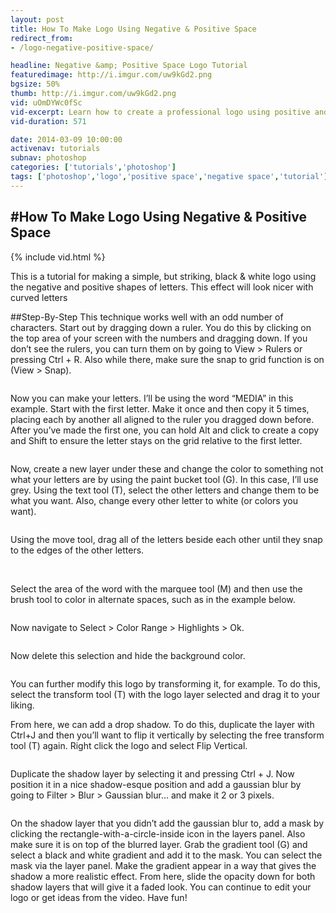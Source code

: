 ```yaml
---
layout: post
title: How To Make Logo Using Negative & Positive Space
redirect_from:
- /logo-negative-positive-space/

headline: Negative &amp; Positive Space Logo Tutorial
featuredimage: http://i.imgur.com/uw9kGd2.png
bgsize: 50%
thumb: http://i.imgur.com/uw9kGd2.png
vid: uOmDYWc0fSc
vid-excerpt: Learn how to create a professional logo using positive and negative space in Adobe Photoshop. Follow along in this step-by-step tutorial.
vid-duration: 571

date: 2014-03-09 10:00:00
activenav: tutorials
subnav: photoshop
categories: ['tutorials','photoshop']
tags: ['photoshop','logo','positive space','negative space','tutorial']
---
```

#How To Make Logo Using Negative & Positive Space
---

{% include vid.html %}

This is a tutorial for making a simple, but striking, black & white logo using the negative and positive shapes of letters. This effect will look nicer with curved letters

##Step-By-Step
This technique works well with an odd number of characters. Start out by dragging down a ruler. You do this by clicking on the top area of your screen with the numbers and dragging down. If you don’t see the rulers, you can turn them on by going to View > Rulers or pressing Ctrl + R. Also while there, make sure the snap to grid function is on (View > Snap).

<img src="http://i.imgur.com/fzRF4LG.jpg" alt="">

Now you can make your letters. I’ll be using the word “MEDIA” in this example. Start with the first letter. Make it once and then copy it 5 times, placing each by another all aligned to the ruler you dragged down before. After you’ve made the first one, you can hold Alt and click to create a copy and Shift to ensure the letter stays on the grid relative to the first letter.

<img src="http://i.imgur.com/tVjou1k.png" alt="">

Now, create a new layer under these and change the color to something not what your letters are by using the paint bucket tool (G). In this case, I’ll use grey. Using the text tool (T), select the other letters and change them to be what you want. Also, change every other letter to white (or colors you want).

<img src="http://i.imgur.com/qXQlO95.png" alt="">

Using the move tool, drag all of the letters beside each other until they snap to the edges of the other letters.

<img src="http://i.imgur.com/e0F5mTL.jpg" alt="">

<img src="http://i.imgur.com/XIFhQMP.png" alt="">

Select the area of the word with the marquee tool (M) and then use the brush tool to color in alternate spaces, such as in the example below.

<img src="http://i.imgur.com/2k89ip7.png" alt="">

Now navigate to Select > Color Range > Highlights > Ok.

<img src="http://i.imgur.com/yXSVnZR.png" alt="">

Now delete this selection and hide the background color.

<img src="http://i.imgur.com/6Cusy2x.png" alt="">

You can further modify this logo by transforming it, for example. To do this, select the transform tool (T) with the logo layer selected and drag it to your liking.

From here, we can add a drop shadow. To do this, duplicate the layer with Ctrl+J and then you’ll want to flip it vertically by selecting the free transform tool (T) again. Right click the logo and select Flip Vertical.

<img src="http://i.imgur.com/lV7303s.jpg" alt="">

Duplicate the shadow layer by selecting it and pressing Ctrl + J. Now position it in a nice shadow-esque position and add a gaussian blur by going to Filter > Blur > Gaussian blur… and make it 2 or 3 pixels.

<img src="http://i.imgur.com/f7JO4Fa.png" alt="">

On the shadow layer that you didn’t add the gaussian blur to, add a mask by clicking the rectangle-with-a-circle-inside icon in the layers panel. Also make sure it is on top of the blurred layer. Grab the gradient tool (G) and select a black and white gradient and add it to the mask. You can select the mask via the layer panel. Make the gradient appear in a way that gives the shadow a more realistic effect. From here, slide the opacity down for both shadow layers that will give it a faded look. You can continue to edit your logo or get ideas from the video. Have fun!

<img src="http://i.imgur.com/kJDmVaK.png" alt="">